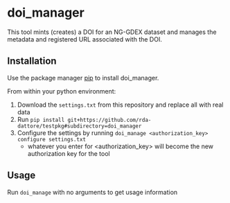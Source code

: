 # doi_manager

This tool mints (creates) a DOI for an NG-GDEX dataset and manages the metadata and registered URL associated with the DOI.

## Installation

Use the package manager [pip](https://pip.pypa.io/en/stable/) to install doi_manager.

From within your python environment:
1. Download the `settings.txt` from this repository and replace all <values> with real data
2. Run `pip install git+https://github.com/rda-dattore/testpkg#subdirectory=doi_manager`
3. Configure the settings by running `doi_manage <authorization_key> configure settings.txt`
   - whatever you enter for <authorization_key> will become the new authorization key for the tool

## Usage

Run `doi_manage` with no arguments to get usage information
